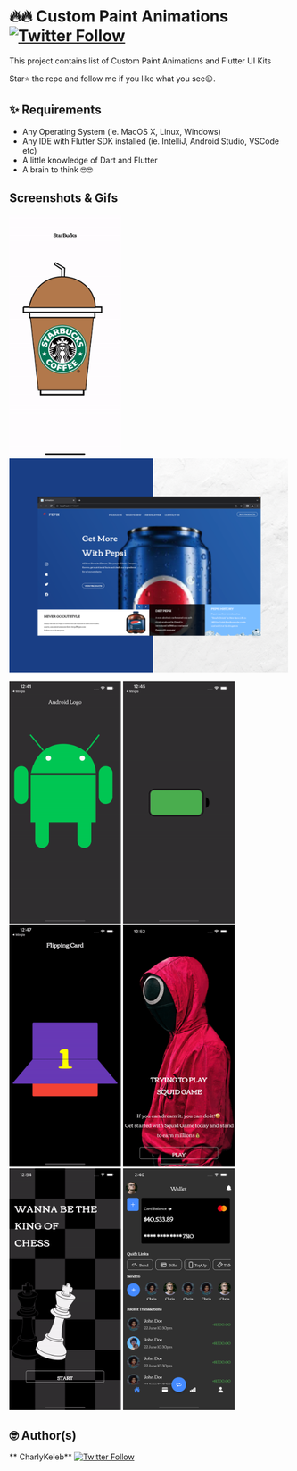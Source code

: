 # 🔥🔥 Custom Paint Animations [![Twitter Follow](https://img.shields.io/twitter/follow/CharlyKeleb.svg?style=social)](https://twitter.com/CharlyKeleb)

This project contains list of Custom Paint Animations and Flutter UI Kits

Star⭐ the repo and follow me if you like what you see😉.

## ✨ Requirements

* Any Operating System (ie. MacOS X, Linux, Windows)
* Any IDE with Flutter SDK installed (ie. IntelliJ, Android Studio, VSCode etc)
* A little knowledge of Dart and Flutter
* A brain to think 🤓🤓

## Screenshots & Gifs

<img src="ss/1.gif" width="200"> <img src="ss/8.png" width="500">

<img src="ss/2.gif" width="200"> <img src="ss/3.gif" width="200">
<img src="ss/4.gif" width="200"> <img src="ss/5.gif" width="200">
<img src="ss/6.gif" width="200"> <img src="ss/7.png" width="200">

## 🤓 Author(s)

**
CharlyKeleb** [![Twitter Follow](https://img.shields.io/twitter/follow/Charlykeleb.svg?style=social)](https://twitter.com/Charlykeleb)
